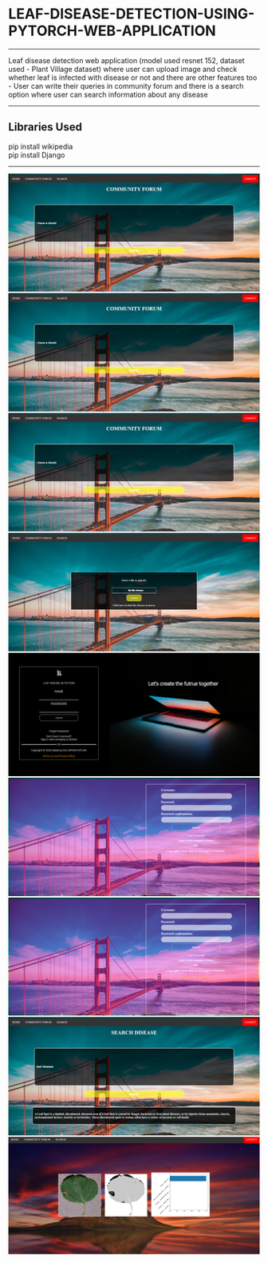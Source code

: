 # LEAF-DISEASE-DETECTION-USING-PYTORCH-WEB-APPLICATION


***
Leaf disease detection web application (model used resnet 152, dataset used - Plant Village dataset)  where user can upload image and check whether leaf is infected with disease or not and there are other features too - User can write their queries in community forum and there is a search option where user can search information about any disease  
***


Libraries Used
---
pip install wikipedia<br>
pip install Django
***

<img src="/images disease detection/a.png" alt=""/>
<img src="/images disease detection/b.png" alt=""/>
<img src="/images disease detection/c.png" alt=""/>
<img src="/images disease detection/d.png" alt=""/>
<img src="/images disease detection/e.png" alt=""/>
<img src="/images disease detection/f.png" alt=""/>
<img src="/images disease detection/g.png" alt=""/>
<img src="/images disease detection/h.png" alt=""/>
<img src="/images disease detection/i.png" alt=""/>
